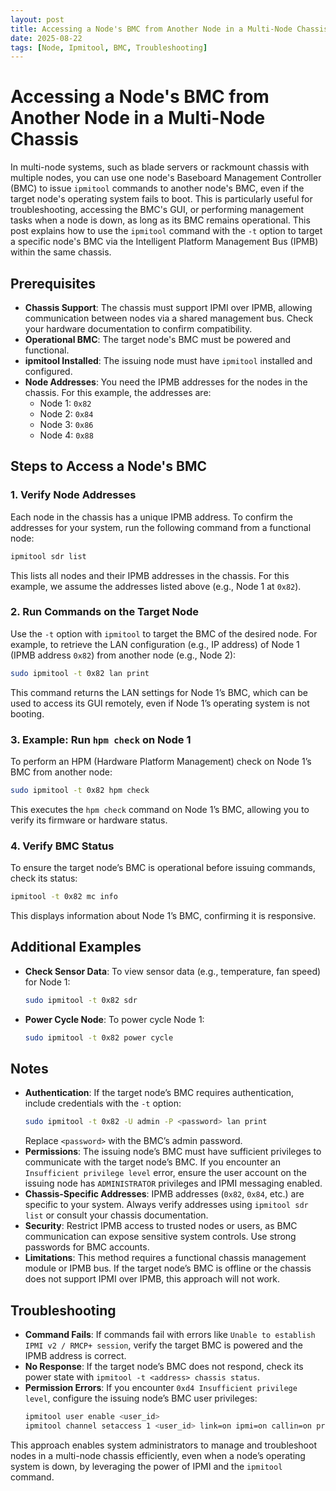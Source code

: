 ```yaml
---
layout: post
title: Accessing a Node's BMC from Another Node in a Multi-Node Chassis
date: 2025-08-22
tags: [Node, Ipmitool, BMC, Troubleshooting]
---
```


# Accessing a Node's BMC from Another Node in a Multi-Node Chassis

In multi-node systems, such as blade servers or rackmount chassis with multiple nodes, you can use one node's Baseboard Management Controller (BMC) to issue `ipmitool` commands to another node's BMC, even if the target node's operating system fails to boot. This is particularly useful for troubleshooting, accessing the BMC's GUI, or performing management tasks when a node is down, as long as its BMC remains operational. This post explains how to use the `ipmitool` command with the `-t` option to target a specific node's BMC via the Intelligent Platform Management Bus (IPMB) within the same chassis.

## Prerequisites

- **Chassis Support**: The chassis must support IPMI over IPMB, allowing communication between nodes via a shared management bus. Check your hardware documentation to confirm compatibility.
- **Operational BMC**: The target node's BMC must be powered and functional.
- **ipmitool Installed**: The issuing node must have `ipmitool` installed and configured.
- **Node Addresses**: You need the IPMB addresses for the nodes in the chassis. For this example, the addresses are:
  - Node 1: `0x82`
  - Node 2: `0x84`
  - Node 3: `0x86`
  - Node 4: `0x88`

## Steps to Access a Node's BMC

### 1. Verify Node Addresses

Each node in the chassis has a unique IPMB address. To confirm the addresses for your system, run the following command from a functional node:

```bash
ipmitool sdr list
```

This lists all nodes and their IPMB addresses in the chassis. For this example, we assume the addresses listed above (e.g., Node 1 at `0x82`).

### 2. Run Commands on the Target Node

Use the `-t` option with `ipmitool` to target the BMC of the desired node. For example, to retrieve the LAN configuration (e.g., IP address) of Node 1 (IPMB address `0x82`) from another node (e.g., Node 2):

```bash
sudo ipmitool -t 0x82 lan print
```

This command returns the LAN settings for Node 1’s BMC, which can be used to access its GUI remotely, even if Node 1’s operating system is not booting.

### 3. Example: Run `hpm check` on Node 1

To perform an HPM (Hardware Platform Management) check on Node 1’s BMC from another node:

```bash
sudo ipmitool -t 0x82 hpm check
```

This executes the `hpm check` command on Node 1’s BMC, allowing you to verify its firmware or hardware status.

### 4. Verify BMC Status

To ensure the target node’s BMC is operational before issuing commands, check its status:

```bash
ipmitool -t 0x82 mc info
```

This displays information about Node 1’s BMC, confirming it is responsive.

## Additional Examples

- **Check Sensor Data**: To view sensor data (e.g., temperature, fan speed) for Node 1:
  ```bash
  sudo ipmitool -t 0x82 sdr
  ```
- **Power Cycle Node**: To power cycle Node 1:
  ```bash
  sudo ipmitool -t 0x82 power cycle
  ```

## Notes

- **Authentication**: If the target node’s BMC requires authentication, include credentials with the `-t` option:
  ```bash
  sudo ipmitool -t 0x82 -U admin -P <password> lan print
  ```
  Replace `<password>` with the BMC’s admin password.
- **Permissions**: The issuing node’s BMC must have sufficient privileges to communicate with the target node’s BMC. If you encounter an `Insufficient privilege level` error, ensure the user account on the issuing node has `ADMINISTRATOR` privileges and IPMI messaging enabled.
- **Chassis-Specific Addresses**: IPMB addresses (`0x82`, `0x84`, etc.) are specific to your system. Always verify addresses using `ipmitool sdr list` or consult your chassis documentation.
- **Security**: Restrict IPMB access to trusted nodes or users, as BMC communication can expose sensitive system controls. Use strong passwords for BMC accounts.
- **Limitations**: This method requires a functional chassis management module or IPMB bus. If the target node’s BMC is offline or the chassis does not support IPMI over IPMB, this approach will not work.

## Troubleshooting

- **Command Fails**: If commands fail with errors like `Unable to establish IPMI v2 / RMCP+ session`, verify the target BMC is powered and the IPMB address is correct.
- **No Response**: If the target node’s BMC does not respond, check its power state with `ipmitool -t <address> chassis status`.
- **Permission Errors**: If you encounter `0xd4 Insufficient privilege level`, configure the issuing node’s BMC user privileges:
  ```bash
  ipmitool user enable <user_id>
  ipmitool channel setaccess 1 <user_id> link=on ipmi=on callin=on privilege=4
  ```

This approach enables system administrators to manage and troubleshoot nodes in a multi-node chassis efficiently, even when a node’s operating system is down, by leveraging the power of IPMI and the `ipmitool` command.
